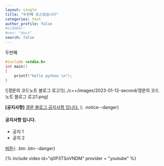 ```yaml
---
layout: single
title: "두번째 포스팅입니다"
categories: test
author_profile: false
#sidebar:
#nav: "docs"
search: false
---
```


두번째

```c
#include <stdio.h>
int main()
{
    printf("hello python \n");
}
```

![갱문의 코드노트 블로그 로고1](../c++/images/2023-01-12-second/갱문의 코드노트 블로그 로고1.png)

**[공지사항]** [갱문 블로그 공지사항 입니다.](https://www.google.com/)
{: .notice--danger}

<div class="notice--danger">
<h4>공지사항 입니다.</h4>
<ul>
    <li>공지 1</li>
    <li>공지 2</li>
</ul>
</div>

[버튼](https://www.google.com/){: .btn .btn--danger}

{% include video id="q0P3TSoVNDM" provider = "youtube" %}
